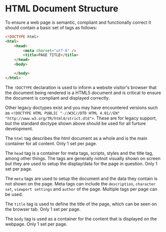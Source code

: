 # HTML Document Structure

To ensure a web page is semantic, compliant and functionally correct it should contain a basic set of tags as follows:

```html
<!DOCTYPE html>
<html>
    <head>
        <meta charset="utf-8" />
        <title>PAGE TITLE</title>
    </head>
    <body>

    </body>
</html>
```

The ```!DOCTYPE``` declaration is used to inform a website visitor's browser that the document being rendered is a HTML5 document and is critical to ensure the document is compliant and displayed correctly.

Other legacy doctypes exist and you may have encountered versions such as ```<!DOCTYPE HTML PUBLIC "-//W3C//DTD HTML 4.01//EN" "http://www.w3.org/TR/html4/strict.dtd">```. These are for legacy support, but the standard doctype shown above should be used for all furture development.

The ```html``` tag describes the html document as a whole and is the main container for all content. Only 1 set per page.

The ```head``` tag is a container for meta tags, scripts, styles and the title tag, among other things. The tags are generally notnot visually shown on screen but they are used to setup the display/data for the page in question. Only 1 set per page.

The ```meta``` tags are used to setup the document and the data they contain is not shown on the page. Meta tags can include the ```description```, ```character set```, ```viewport settings``` and ```author``` of the page. Multiple tags per page can be used.

The ```title``` tag is used to define the title of the page, which can be seen on the browser tab. Only 1 set per page.

The ```body``` tag is used as a container for the content that is displayed on the webpage. Only 1 set per page.
